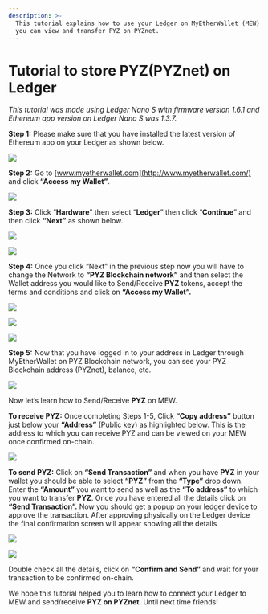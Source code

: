 ```yaml
---
description: >-
  This tutorial explains how to use your Ledger on MyEtherWallet (MEW) so that
  you can view and transfer PYZ on PYZnet.
---
```


# Tutorial to store PYZ\(PYZnet\) on Ledger



_This tutorial was made using Ledger Nano S with firmware version 1.6.1 and Ethereum app version on Ledger Nano S was 1.3.7._

**Step 1:** Please make sure that you have installed the latest version of Ethereum app on your Ledger as shown below.

![](../../.gitbook/assets/0%20%282%29.png)

**Step 2:** Go to [www.myetherwallet.com](http://www.myetherwallet.com/) and click **“Access my Wallet”**.

![](../../.gitbook/assets/1%20%285%29.png)

**Step 3:** Click “**Hardware**” then select “**Ledger**” then click “**Continue**” and then click **“Next”** as shown below.

![](../../.gitbook/assets/2%20%285%29.png)

![](../../.gitbook/assets/3%20%284%29.png)

**Step 4:** Once you click “Next” in the previous step now you will have to change the Network to **“PYZ Blockchain network”** and then select the Wallet address you would like to Send/Receive **PYZ** tokens, accept the terms and conditions and click on **“Access my Wallet”.**

![](../../.gitbook/assets/4%20%285%29.png)

![](../../.gitbook/assets/5%20%283%29.png)

![](../../.gitbook/assets/6%20%284%29.png)

**Step 5:** Now that you have logged in to your address in Ledger through MyEtherWallet on PYZ Blockchain network, you can see your PYZ Blockchain address \(PYZnet\), balance, etc.

![](../../.gitbook/assets/7%20%283%29.png)

Now let’s learn how to Send/Receive **PYZ** on MEW.

**To receive PYZ:** Once completing Steps 1-5, Click **“Copy address”** button just below your **“Address”** \(Public key\) as highlighted below. This is the address to which you can receive PYZ and can be viewed on your MEW once confirmed on-chain.

![](../../.gitbook/assets/8%20%283%29.png)

**To send PYZ:** Click on **“Send Transaction”** and when you have **PYZ** in your wallet you should be able to select **“PYZ”** from the **“Type”** drop down. Enter the **“Amount”** you want to send as well as the **“To address”** to which you want to transfer **PYZ**. Once you have entered all the details click on **“Send Transaction”.** Now you should get a popup on your ledger device to approve the transaction. After approving physically on the Ledger device the final confirmation screen will appear showing all the details

![](../../.gitbook/assets/9%20%283%29.png)

![](../../.gitbook/assets/10%20%283%29.png)

Double check all the details, click on **“Confirm and Send”** and wait for your transaction to be confirmed on-chain.

We hope this tutorial helped you to learn how to connect your Ledger to MEW and send/receive **PYZ on PYZnet**. Until next time friends!

